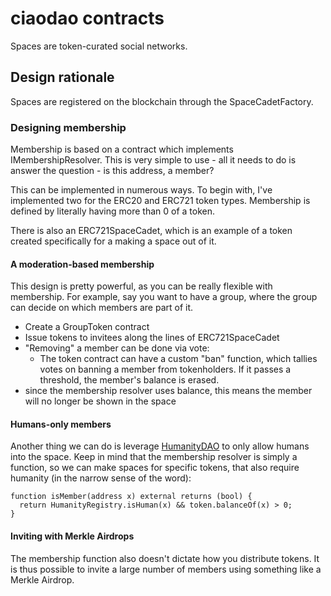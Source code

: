 ciaodao contracts
=================

Spaces are token-curated social networks.

## Design rationale
Spaces are registered on the blockchain through the SpaceCadetFactory.

### Designing membership
Membership is based on a contract which implements IMembershipResolver. This is very simple to use - all it needs to do is answer the question - is this address, a member?

This can be implemented in numerous ways. To begin with, I've implemented two for the ERC20 and ERC721 token types. Membership is defined by literally having more than 0 of a token.

There is also an ERC721SpaceCadet, which is an example of a token created specifically for a making a space out of it. 

#### A moderation-based membership
This design is pretty powerful, as you can be really flexible with membership. For example, say you want to have a group, where the group can decide on which members are part of it.

 - Create a GroupToken contract
 - Issue tokens to invitees along the lines of ERC721SpaceCadet
 - "Removing" a member can be done via vote:
   - The token contract can have a custom "ban" function, which tallies votes on banning a member from tokenholders. If it passes a threshold, the member's balance is erased.
 - since the membership resolver uses balance, this means the member will no longer be shown in the space

#### Humans-only members
Another thing we can do is leverage [HumanityDAO](https://www.humanitydao.org) to only allow humans into the space. Keep in mind that the membership resolver is simply a function, so we can make spaces for specific tokens, that also require humanity (in the narrow sense of the word):

```sol
function isMember(address x) external returns (bool) {
  return HumanityRegistry.isHuman(x) && token.balanceOf(x) > 0;
}
```

#### Inviting with Merkle Airdrops
The membership function also doesn't dictate how you distribute tokens. It is thus possible to invite a large number of members using something like a Merkle Airdrop.